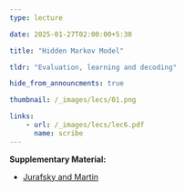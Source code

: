 ```yaml
---
type: lecture

date: 2025-01-27T02:00:00+5:30

title: "Hidden Markov Model"

tldr: "Evaluation, learning and decoding"

hide_from_announcments: true

thumbnail: /_images/lecs/01.png

links: 
    - url: /_images/lecs/lec6.pdf
      name: scribe
---
```

**Supplementary Material:**
- [Jurafsky and Martin](https://web.stanford.edu/~jurafsky/slp3/A.pdf)
